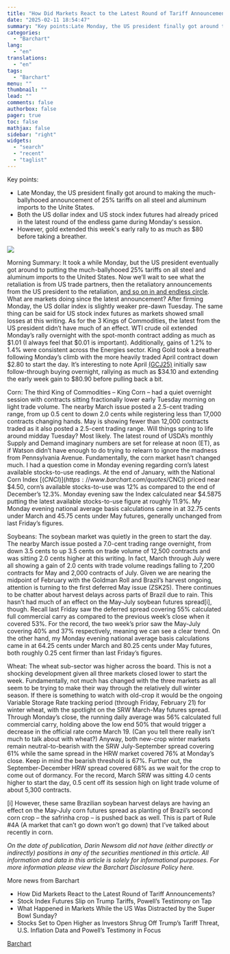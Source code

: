 ```yaml
---
title: "How Did Markets React to the Latest Round of Tariff Announcements?"
date: "2025-02-11 18:54:47"
summary: "Key points:Late Monday, the US president finally got around to making the much-ballyhooed announcement of 25% tariffs on all steel and aluminum imports to the Unite States. Both the US dollar index and US stock index futures had already priced in the latest round of the endless game during Monday's..."
categories:
  - "Barchart"
lang:
  - "en"
translations:
  - "en"
tags:
  - "Barchart"
menu: ""
thumbnail: ""
lead: ""
comments: false
authorbox: false
pager: true
toc: false
mathjax: false
sidebar: "right"
widgets:
  - "search"
  - "recent"
  - "taglist"
---
```


Key points:

* Late Monday, the US president finally got around to making the much-ballyhooed announcement of 25% tariffs on all steel and aluminum imports to the Unite States.
* Both the US dollar index and US stock index futures had already priced in the latest round of the endless game during Monday's session.
* However, gold extended this week's early rally to as much as $80 before taking a breather.

![](https://s3.tradingview.com/news/image/barchart:0c586cb01094b-0a36806cc10f570b7ab288737589d22d-resized.jpeg)

Morning Summary: It took a while Monday, but the US president eventually got around to putting the much-ballyhooed 25% tariffs on all steel and aluminum imports to the United States. Now we’ll wait to see what the retaliation is from US trade partners, then the retaliatory announcements from the US president to the retaliation, [and so on in and endless circle](https://www.barchart.com/story/news/30797183/what-will-it-be-today-that-moves-markets). What are markets doing since the latest announcement? After firming Monday, the US dollar index is slightly weaker pre-dawn Tuesday. The same thing can be said for US stock index futures as markets showed small losses at this writing. As for the 3 Kings of Commodities, the latest from the US president didn’t have much of an effect. WTI crude oil extended Monday’s rally overnight with the spot-month contract adding as much as $1.01 (I always feel that $0.01 is important). Additionally, gains of 1.2% to 1.4% were consistent across the Energies sector. King Gold took a breather following Monday’s climb with the more heavily traded April contract down $2.80 to start the day. It’s interesting to note April [(GCJ25)](https://www.barchart.com/quotes/GCJ25) initially saw follow-through buying overnight, rallying as much as $34.10 and extending the early week gain to $80.90 before pulling back a bit.

Corn: The third King of Commodities – King Corn – had a quiet overnight session with contracts sitting fractionally lower early Tuesday morning on light trade volume. The nearby March issue posted a 2.5-cent trading range, from up 0.5 cent to down 2.0 cents while registering less than 17,000 contracts changing hands. May is showing fewer than 12,000 contracts traded as it also posted a 2.5-cent trading range. Will things spring to life around midday Tuesday? Most likely. The latest round of USDA’s monthly Supply and Demand imaginary numbers are set for release at noon (ET), as if Watson didn’t have enough to do trying to relearn to ignore the madness from Pennsylvania Avenue. Fundamentally, the corn market hasn’t changed much. I had a question come in Monday evening regarding corn’s latest available stocks-to-use readings. At the end of January, with the National Corn Index [($CNCI)](https://www.barchart.com/quotes/$CNCI) priced near $4.50, corn’s available stocks-to-use was 12% as compared to the end of December’s 12.3%. Monday evening saw the Index calculated near $4.5875 putting the latest available stocks-to-use figure at roughly 11.9%. My Monday evening national average basis calculations came in at 32.75 cents under March and 45.75 cents under May futures, generally unchanged from last Friday’s figures.

Soybeans: The soybean market was quietly in the green to start the day. The nearby March issue posted a 7.0-cent trading range overnight, from down 3.5 cents to up 3.5 cents on trade volume of 12,500 contracts and was sitting 2.0 cents higher at this writing. In fact, March through July were all showing a gain of 2.0 cents with trade volume readings falling to 7,200 contracts for May and 2,000 contracts of July. Given we are nearing the midpoint of February with the Goldman Roll and Brazil’s harvest ongoing, attention is turning to the first deferred May issue (ZSK25). There continues to be chatter about harvest delays across parts of Brazil due to rain. This hasn’t had much of an effect on the May-July soybean futures spread[i], though. Recall last Friday saw the deferred spread covering 55% calculated full commercial carry as compared to the previous week’s close when it covered 53%. For the record, the two week’s prior saw the May-July covering 40% and 37% respectively, meaning we can see a clear trend. On the other hand, my Monday evening national average basis calculations came in at 64.25 cents under March and 80.25 cents under May futures, both roughly 0.25 cent firmer than last Friday’s figures.

Wheat: The wheat sub-sector was higher across the board. This is not a shocking development given all three markets closed lower to start the week. Fundamentally, not much has changed with the three markets as all seem to be trying to make their way through the relatively dull winter season. If there is something to watch with old-crop it would be the ongoing Variable Storage Rate tracking period (through Friday, February 21) for winter wheat, with the spotlight on the SRW March-May futures spread. Through Monday’s close, the running daily average was 56% calculated full commercial carry, holding above the low end 50% that would trigger a decrease in the official rate come March 19. (Can you tell there really isn’t much to talk about with wheat?) Anyway, both new-crop winter markets remain neutral-to-bearish with the SRW July-September spread covering 61% while the same spread in the HRW market covered 76% at Monday’s close. Keep in mind the bearish threshold is 67%. Further out, the September-December HRW spread covered 68% as we wait for the crop to come out of dormancy. For the record, March SRW was sitting 4.0 cents higher to start the day, 0.5 cent off its session high on light trade volume of about 5,300 contracts.

[i] However, these same Brazilian soybean harvest delays are having an effect on the May-July corn futures spread as planting of Brazil’s second corn crop – the safrinha crop – is pushed back as well. This is part of Rule #4A (A market that can’t go down won’t go down) that I’ve talked about recently in corn.

 *On the date of publication, Darin Newsom did not have (either directly or indirectly) positions in any of the securities mentioned in this article. All information and data in this article is solely for informational purposes. For more information please view the Barchart Disclosure Policy here.* 

More news from Barchart

* How Did Markets React to the Latest Round of Tariff Announcements?
* Stock Index Futures Slip on Trump Tariffs, Powell’s Testimony on Tap
* What Happened in Markets While the US Was Distracted by the Super Bowl Sunday?
* Stocks Set to Open Higher as Investors Shrug Off Trump’s Tariff Threat, U.S. Inflation Data and Powell’s Testimony in Focus

[Barchart](https://www.tradingview.com/news/barchart:0c586cb01094b:0-how-did-markets-react-to-the-latest-round-of-tariff-announcements/)
